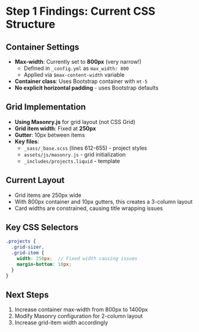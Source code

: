 # Step 1 Findings: Current CSS Structure

## Container Settings
- **Max-width**: Currently set to **800px** (very narrow!)
  - Defined in `_config.yml` as `max_width: 800`
  - Applied via `$max-content-width` variable
- **Container class**: Uses Bootstrap container with `mt-5`
- **No explicit horizontal padding** - uses Bootstrap defaults

## Grid Implementation
- **Using Masonry.js** for grid layout (not CSS Grid)
- **Grid item width**: Fixed at **250px**
- **Gutter**: 10px between items
- **Key files**:
  - `_sass/_base.scss` (lines 612-655) - project styles
  - `assets/js/masonry.js` - grid initialization
  - `_includes/projects.liquid` - template

## Current Layout
- Grid items are 250px wide
- With 800px container and 10px gutters, this creates a 3-column layout
- Card widths are constrained, causing title wrapping issues

## Key CSS Selectors
```scss
.projects {
  .grid-sizer,
  .grid-item {
    width: 250px;  // Fixed width causing issues
    margin-bottom: 10px;
  }
}
```

## Next Steps
1. Increase container max-width from 800px to 1400px
2. Modify Masonry configuration for 2-column layout
3. Increase grid-item width accordingly